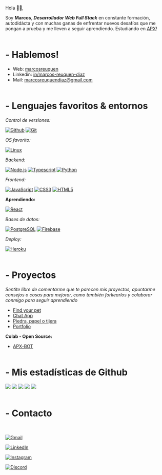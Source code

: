 <br>
Hola 👋🏻,

Soy **Marcos**, _**Desarrollador Web Full Stack**_ en constante formación,
autodidácta y con muchas ganas de enfrentar nuevos
desafíos que me pongan a prueba y me lleven a seguir
aprendiendo.
Estudiando en [APX][6]!
<br>
<br>

# - Hablemos!

- Web: [marcosreuquen][7]
- Linkedin: [in/marcos-reuquen-diaz][2]
- Mail: [marcosreuquendiaz@gmail.com][3]
  <br>
  <br>

# - Lenguajes favoritos & entornos

_Control de versiones:_

[![Github](https://img.shields.io/badge/Github--333.svg?logo=github&logoWidth=20)](https://github.com/marcosreuquen)
[![Git](https://img.shields.io/badge/Git--critical.svg?logo=git&logoWidth=20)](https://github.com/marcosreuquen)

_OS favorito:_

[![Linux](https://img.shields.io/badge/Linux--important.svg?logo=linux&logoWidth=20)](https://github.com/marcosreuquen)

_Backend:_

[![Node.js](https://img.shields.io/badge/Node.js--brightgreen.svg?logo=Node.js&logoWidth=20)](https://github.com/Marcosreuquen?tab=repositories&q=&type=&language=javascript&language=typescript)
[![Typescript](https://img.shields.io/badge/TypeScript--blue.svg?logo=typescript&logoWidth=20)](https://github.com/Marcosreuquen?tab=repositories&q=&type=&language=typescript)
[![Python](https://img.shields.io/badge/Python--blueviolet.svg?logo=python&logoWidth=20)](https://github.com/Marcosreuquen?tab=repositories&q=&type=&language=python)

_Frontend:_

[![JavaScript](https://img.shields.io/badge/JavaScript--yellow.svg?logo=javaScript&logoWidth=20)](https://github.com/Marcosreuquen?tab=repositories&q=&type=&language=javascript)
[![CSS3](https://img.shields.io/badge/CSS3--informational.svg?logo=CSS3&logoWidth=20)](https://github.com/Marcosreuquen?tab=repositories&q=&type=&language=css)
[![HTML5](https://img.shields.io/badge/HTML5--critical.svg?logo=HTML5&logoWidth=20)](https://github.com/Marcosreuquen?tab=repositories&q=&type=&language=html)

**Aprendiendo:**

[![React](https://img.shields.io/badge/React--blue.svg?logo=React&logoWidth=20)](https://github.com/Marcosreuquen?tab=repositories&q=&type=&language=React)

_Bases de datos:_

[![PostgreSQL](https://img.shields.io/badge/PostgreSQL--blue.svg?logo=PostgreSQL&logoWidth=20)](https://github.com/Marcosreuquen)
[![Firebase](https://img.shields.io/badge/Firebase--yellow.svg?logo=Firebase&logoWidth=20)](https://github.com/Marcosreuquen)

_Deploy:_

[![Heroku](https://img.shields.io/badge/Heroku--blueviolet.svg?logo=Heroku&logoWidth=20)](https://github.com/Marcosreuquen)
<br>
<br>

# - Proyectos

_Sentite libre de comentarme que te parecen mis proyectos, apuntarme consejos o cosas para mejorar, como también forkearlos y colaborar conmigo para seguir aprendiendo_

- [Find your pet](https://pets-app-mr.herokuapp.com/)
- [Chat App](https://chat-app-mr.herokuapp.com/)
- [Piedra, papel o tijera](https://marcosreuquen.github.io/apx-desafio-m5/)
- [Portfolio](https://marcosreuquen.github.io/apx-desafio-m4)

**Colab - Open Source:**

- [APX-BOT](https://github.com/apx-bot-team/apx-bot)
  <br>
  <br>

# - Mis estadísticas de Github

![](https://github-profile-summary-cards.vercel.app/api/cards/profile-details?username=marcosreuquen&theme=dracula)
![](https://github-profile-summary-cards.vercel.app/api/cards/repos-per-language?username=marcosreuquen&theme=dracula)
![](https://github-profile-summary-cards.vercel.app/api/cards/most-commit-language?username=marcosreuquen&theme=dracula)
![](https://github-profile-summary-cards.vercel.app/api/cards/stats?username=marcosreuquen&theme=dracula)
![](https://github-profile-summary-cards.vercel.app/api/cards/productive-time?username=marcosreuquen&theme=dracula)
<br>
<br>

# - Contacto

<br>

<a href="mailto:marcosreuquendiaz@gmail.com" target="_blank"><img alt="Gmail" src="https://img.shields.io/badge/Gmail-D14836?style=for-the-badge&logo=gmail&logoColor=white" /></a>

<a href="https://www.linkedin.com/in/marcos-reuquen-diaz" target="_blank"><img alt="LinkedIn" src="https://img.shields.io/badge/linkedin-%230077B5.svg?&style=for-the-badge&logo=linkedin&logoColor=white" /></a>

<a href="https://www.linkedin.com/in/marcos-reuquen-diaz" target="_blank"><img alt="Instagram" src="https://img.shields.io/badge/instagram-D14836.svg?&style=for-the-badge&logo=instagram&logoColor=white" /></a>

<a href="https://discord.com/invite/marcosreuquen#6569" target="_blank"><img alt="Discord" src="https://img.shields.io/badge/discord-7389D8.svg?&style=for-the-badge&logo=discord&logoColor=white" /></a>

[1]: https://github.com/Marcosreuquen
[2]: https://www.linkedin.com/in/marcos-reuquen-diaz
[3]: mailto:marcosreuquendiaz@gmail.com
[4]: https://www.instagram.com/marcosreuquen
[6]: https://apx.school
[7]: https://marcosreuquen.github.io/apx-desafio-m4
